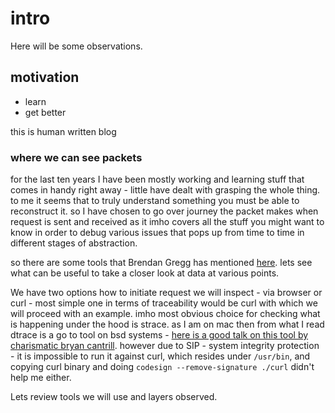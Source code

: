 # intro
Here will be some observations.

## motivation
* learn
* get better

this is human written blog


### where we can see packets

for the last ten years I have been mostly working and learning stuff that comes in handy right away - little have dealt with grasping the whole thing. to me it seems that to truly understand something you must be able to reconstruct it. so I have chosen to go over journey the packet makes when request is sent and received as it imho covers all the stuff you might want to know in order to debug various issues that pops up from time to time in different stages of abstraction.

so there are some tools that Brendan Gregg has mentioned [here](https://github.com/brendangregg/perf-tools).
lets see what can be useful to take a closer look at data at various points.

We have two options how to initiate request we will inspect - via browser or curl - most simple one in terms of traceability would be curl with which we will proceed with an example. imho most obvious choice for checking what is happening under the hood is strace. as I am on mac then from what I read dtrace is a go to tool on bsd systems - [here is a good talk on this tool by charismatic bryan cantrill](https://www.youtube.com/watch?v=TgmA48fILq8). however due to SIP - system integrity protection - it is impossible to run it against curl, which resides under `/usr/bin`, and copying curl binary and doing `codesign --remove-signature ./curl` didn't help me either.

Lets review tools we will use and layers observed.
